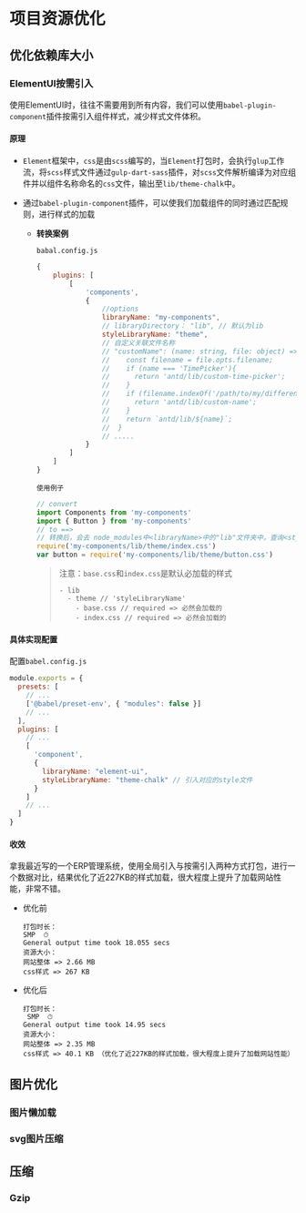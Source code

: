 # 项目资源优化

## 优化依赖库大小

### ElementUI按需引入

使用ElementUI时，往往不需要用到所有内容，我们可以使用`babel-plugin-component`插件按需引入组件样式，减少样式文件体积。

#### 原理

- `Element`框架中，`css`是由`scss`编写的，当`Element`打包时，会执行`glup`工作流，将`scss`样式文件通过`gulp-dart-sass`插件，对`scss`文件解析编译为对应组件并以组件名称命名的`css`文件，输出至`lib/theme-chalk`中。

- 通过`babel-plugin-component`插件，可以使我们加载组件的同时通过匹配规则，进行样式的加载

  - **转换案例**

    `babal.config.js`

    ```js
    {
        plugins: [
            [
                'components',
                { 
                    //options
                    libraryName: "my-components",
                    // libraryDirectory： "lib", // 默认为lib
                    styleLibraryName: "theme",
                    // 自定义关联文件名称
                    // "customName": (name: string, file: object) => {
                    //    const filename = file.opts.filename;
                    //    if (name === 'TimePicker'){
                    //      return 'antd/lib/custom-time-picker';
                    //    }
                    //    if (filename.indexOf('/path/to/my/different.js') >= 0) {
                    //      return 'antd/lib/custom-name';
                    //    }
                    //    return `antd/lib/${name}`;
                    //  }
                    // .....
              	}
            ]
        ]
    }
    ```

    `使用例子`

    ```js
    // convert
    import Components from 'my-components'
    import { Button } from 'my-components'
    // to ==>
    // 转换后，会去 node_modules中<libraryName>中的"lib"文件夹中，查询<styleLibraryName>中的文件，找到与名称相匹配的文件引入
    require('my-components/lib/theme/index.css')
    var button = require('my-components/lib/theme/button.css')
    ```

    > 注意：`base.css`和`index.css`是默认必加载的样式
    >
    > ```
    > - lib
    >   - theme // 'styleLibraryName'
    >     - base.css // required => 必然会加载的
    >     - index.css // required => 必然会加载的
    > ```

#### 具体实现配置

配置`babel.config.js`

```js
module.exports = {
  presets: [
    // ...
    ['@babel/preset-env', { "modules": false }]
    // ...
  ],
  plugins: [
    // ...
    [
      'component',
      {
        libraryName: "element-ui",
        styleLibraryName: "theme-chalk" // 引入对应的style文件
      }
    ]
    // ...
  ]
}

```

#### 收效

拿我最近写的一个ERP管理系统，使用全局引入与按需引入两种方式打包，进行一个数据对比，结果优化了近227KB的样式加载，很大程度上提升了加载网站性能，非常不错。

- 优化前

  ```
  打包时长：
  SMP  ⏱
  General output time took 18.055 secs
  资源大小：
  网站整体 => 2.66 MB 
  css样式 => 267 KB
  ```

- 优化后

  ```
  打包时长：
   SMP  ⏱
  General output time took 14.95 secs
  资源大小：
  网站整体 => 2.35 MB
  css样式 => 40.1 KB （优化了近227KB的样式加载，很大程度上提升了加载网站性能）
  ```



## 图片优化

### 图片懒加载

### svg图片压缩





## 压缩

### Gzip
